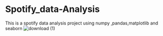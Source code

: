 # Spotify_data-Analysis
This is a spotify data analysis project using numpy ,pandas,matplotlib and seaborn
![download (1)](https://user-images.githubusercontent.com/91557785/204427532-98f98744-3a8b-46a6-9be3-001556474123.png)

